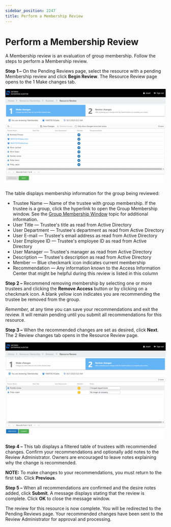 ```yaml
---
sidebar_position: 2247
title: Perform a Membership Review
---
```


# Perform a Membership Review

A Membership review is an evaluation of group membership. Follow the steps to perform a Membership review.

**Step 1 –** On the Pending Reviews page, select the resource with a pending Membership review and click **Begin Review**. The Resource Review page opens to the 1 Make changes tab.

![Membership review Make changes tab](../../../../../../../static/images/AccessInformationCenter_12.0/Content/Resources/Images/Access/InformationCenter/ResourceReviews/ReviewPageMembership.png "Membership review Make changes tab")

The table displays membership information for the group being reviewed:

* Trustee Name — Name of the trustee with group membership. If the trustee is a group, click the hyperlink to open the Group Membership window. See the [Group Membership Window](../../../General/GroupMembership "Group Membership Window") topic for additional information.
* User Title — Trustee's title as read from Active Directory
* User Department — Trustee's department as read from Active Directory
* User E-mail — Trustee's email address as read from Active Directory
* User Employee ID — Trustee's employee ID as read from Active Directory
* User Manager — Trustee's manager as read from Active Directory
* Description — Trustee's description as read from Active Directory
* Member — Blue checkmark icon indicates current membership
* Recommendation — Any information known to the Access Information Center that might be helpful during this review is listed in this column

**Step 2 –** Recommend removing membership by selecting one or more trustees and clicking the **Remove Access** button or by clicking on a checkmark icon. A blank yellow icon indicates you are recommending the trustee be removed from the group.

*Remember,* at any time you can save your recommendations and exit the review. It will remain pending until you submit all recommendations for this resource.

**Step 3 –** When the recommended changes are set as desired, click **Next**. The 2 Review changes tab opens in the Resource Review page.

![Membership review Review changes tab](../../../../../../../static/images/AccessInformationCenter_12.0/Content/Resources/Images/Access/InformationCenter/ResourceReviews/ReviewPageMembership2.png "Membership review Review changes tab")

**Step 4 –** This tab displays a filtered table of trustees with recommended changes. Confirm your recommendations and optionally add notes to the Review Administrator. Owners are encouraged to leave notes explaining why the change is recommended.

**NOTE:** To make changes to your recommendations, you must return to the first tab. Click **Previous**.

**Step 5 –** When all recommendations are confirmed and the desire notes added, click **Submit**. A message displays stating that the review is complete. Click **OK** to close the message window.

The review for this resource is now complete. You will be redirected to the Pending Reviews page. Your recommended changes have been sent to the Review Administrator for approval and processing.
